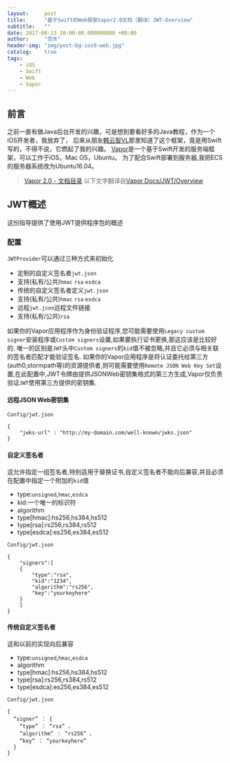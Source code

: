 ```yaml
---
layout:     post
title:      "基于Swift的Web框架Vapor2.0文档（翻译）JWT-Overview"
subtitle:   ""
date: 2017-08-13 20:00:00.000000000 +08:00
author:     "范东"
header-img: "img/post-bg-ios9-web.jpg"
catalog:    true
tags:
    - iOS
    - Swift
    - Web
    - Vapor
---
```

## 前言
之前一直有做Java后台开发的兴趣，可是想到要看好多的Java教程，作为一个iOS开发者，我放弃了，
后来从朋友[韩云智VL](http://www.jianshu.com/u/92f7630a351b)那里知道了这个框架，竟是用Swift写的，不得不说，它燃起了我的兴趣。
[Vapor](http://vapor.codes)是一个基于Swift开发的服务端框架，可以工作于iOS，Mac OS，Ubuntu。
为了配合Swift部署到服务器,我把ECS的服务器系统改为Ubuntu16.04。
> [Vapor 2.0 - 文档目录](http://blog.fandong.me/2017/08/01/iOS-SwiftVaporWeb/)
> 以下文字翻译自[Vapor Docs/JWT/Overview](https://docs.vapor.codes/2.0/jwt/overview/)

## JWT概述
这份指导提供了使用JWT提供程序包的概述

### 配置

```JWTProvider```可以通过三种方式来初始化

* 定制的自定义签名者```jwt.json```
* 支持(私有/公共)```hmac``` ```rsa``` ```esdca```
* 传统的自定义签名者定义```jwt.json```
* 支持(私有/公共)```hmac``` ```rsa``` ```esdca```
* 远程```jwt.json```远程文件链接
* 支持(私有/公共)```rsa```

如果你的Vapor应用程序作为身份验证程序,您可能需要使用```Legacy custom signer```安装程序或```Custom signers```设置,如果要执行证书更换,那这应该是比较好的.
唯一的区别是```JWT```头中```Custom signers```的```kid```值不被忽略,并且它必须与相关联的签名者匹配才能验证签名.
如果你的Vapor应用程序是将认证委托给第三方(auth0,stormpath等)的资源提供者,则可能需要使用```Remote JSON Web Key Set```设置,在此配置中,JWT令牌由提供JSONWeb密钥集格式的第三方生成,Vapor仅负责验证```JWT```使用第三方提供的密钥集.

#### 远程JSON Web密钥集

```
Config/jwt.json
```

```
{
	"jwks-url" : "http://my-domain.com/well-known/jwks.json"
}
```
#### 自定义签名者
这允许指定一组签名者,特别适用于替换证书,自定义签名者不能向后兼容,并且必须在配置中指定一个附加的```kid```值

* type:```unsigned```,```hmac```,```esdca```
* kid:一个唯一的标识符
* algorithm
* type[hmac]:hs256,hs384,hs512
* type[rsa]:rs256,rs384,rs512
* type[esdca]:es256,es384,es512


```
Config/jwt.json
```
```
{
	"signers":[
	{
		"type":"rsa",
		"kid":"1234",
		"algorithm":"rs256",
		"key":"yourkeyhere"
	}
	]
}
```

#### 传统自定义签名者
这和以前的实现向后兼容

* type:```unsigned```,```hmac```,```esdca```
* algorithm
* type[hmac]:hs256,hs384,hs512
* type[rsa]:rs256,rs384,rs512
* type[esdca]:es256,es384,es512


```
Config/jwt.json
```

```
{ 
  “signer” ： { 
    “type” ： “rsa” ，
    “algorithm” ： “rs256” ，
    “key” ： “yourkeyhere” 
  } 
}
```